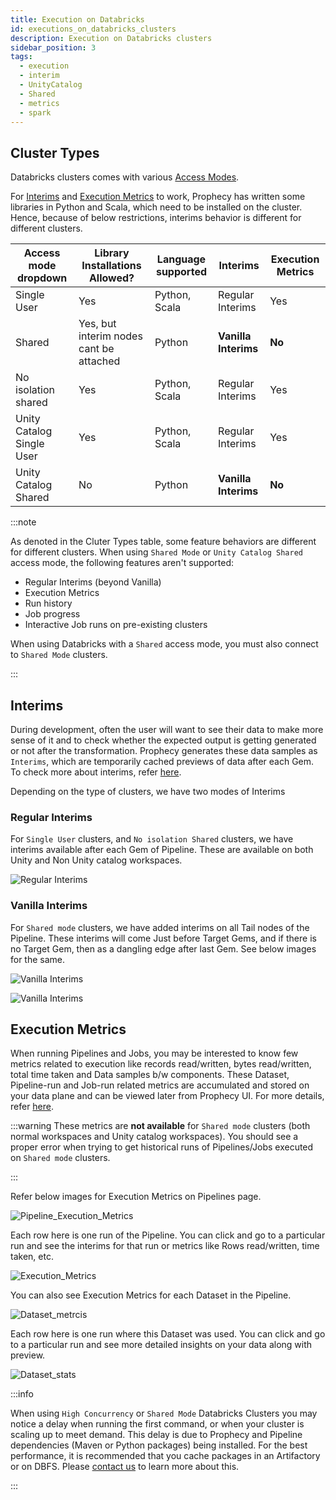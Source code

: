 ```yaml
---
title: Execution on Databricks
id: executions_on_databricks_clusters
description: Execution on Databricks clusters
sidebar_position: 3
tags:
  - execution
  - interim
  - UnityCatalog
  - Shared
  - metrics
  - spark
---
```


## Cluster Types

Databricks clusters comes with various [Access Modes](https://docs.databricks.com/clusters/create-cluster.html#what-is-cluster-access-mode).

For [Interims](https://docs.prophecy.io/Spark/execution/interactive-execution#interims) and [Execution Metrics](./execution-metrics) to work, Prophecy has written some libraries in Python and Scala, which need to be installed on the cluster. Hence, because of below restrictions, interims behavior is different for different clusters.

| Access mode dropdown      | Library Installations Allowed?          | Language supported | Interims             | Execution Metrics |
| ------------------------- | --------------------------------------- | ------------------ | -------------------- | ----------------- |
| Single User               | Yes                                     | Python, Scala      | Regular Interims     | Yes               |
| Shared                    | Yes, but interim nodes cant be attached | Python             | **Vanilla Interims** | **No**            |
| No isolation shared       | Yes                                     | Python, Scala      | Regular Interims     | Yes               |
| Unity Catalog Single User | Yes                                     | Python, Scala      | Regular Interims     | Yes               |
| Unity Catalog Shared      | No                                      | Python             | **Vanilla Interims** | **No**            |

:::note

As denoted in the Cluter Types table, some feature behaviors are different for different clusters. When using `Shared Mode` or `Unity Catalog Shared` access mode, the following features aren't supported:

- Regular Interims (beyond Vanilla)
- Execution Metrics
- Run history
- Job progress
- Interactive Job runs on pre-existing clusters

When using Databricks with a `Shared` access mode, you must also connect to `Shared Mode` clusters.

:::

## Interims

During development, often the user will want to see their data to make more sense of it and to check whether the expected output is getting
generated or not after the transformation. Prophecy generates these data samples as `Interims`, which are temporarily cached previews of data after each Gem.
To check more about interims, refer [here](https://docs.prophecy.io/Spark/execution/interactive-execution#interims).

Depending on the type of clusters, we have two modes of Interims

### Regular Interims

For `Single User` clusters, and `No isolation Shared` clusters, we have interims available after each Gem of Pipeline. These are available on both Unity and Non Unity catalog workspaces.

![Regular Interims](img/SingleModeInterims.png)

### Vanilla Interims

For `Shared mode` clusters, we have added interims on all Tail nodes of the Pipeline.
These interims will come Just before Target Gems, and if there is no Target Gem, then as a dangling edge after last Gem. See below images for the same.

![Vanilla Interims](img/SharedModeInterims.png)

![Vanilla Interims](img/vanillaInterims2.png)

## Execution Metrics

When running Pipelines and Jobs, you may be interested to know few metrics related to execution like records
read/written, bytes read/written, total time taken and Data samples b/w components. These Dataset, Pipeline-run and
Job-run related metrics are accumulated and stored on your data plane and can be viewed later from Prophecy UI. For more details, refer [here](./execution-metrics).

:::warning
These metrics are **not available** for `Shared mode` clusters (both normal workspaces and Unity catalog workspaces). You should see a proper error when trying to get historical runs of Pipelines/Jobs executed on `Shared mode` clusters.

:::

Refer below images for Execution Metrics on Pipelines page.

![Pipeline_Execution_Metrics](img/execution-metrics-pipeline.png)

Each row here is one run of the Pipeline. You can click and go to a particular run and see the interims for that run or metrics like Rows read/written, time taken, etc.

![Execution_Metrics](img/ExecutionMetrics.png)

You can also see Execution Metrics for each Dataset in the Pipeline.

![Dataset_metrcis](img/execution-metrcis-dataset1.png)

Each row here is one run where this Dataset was used. You can click and go to a particular run and see more detailed insights on your data along with preview.

![Dataset_stats](img/dataset-statistics.png)

:::info

When using `High Concurrency` or `Shared Mode` Databricks Clusters you may notice a delay when running the first command, or when your cluster is scaling up to meet demand. This delay is due to Prophecy and Pipeline dependencies (Maven or Python packages) being installed. For the best performance, it is recommended that you cache packages in an Artifactory or on DBFS. Please [contact us](https://help.prophecy.io/support/tickets/new) to learn more about this.

:::
